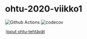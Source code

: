 # ohtu-2020-viikko1

![Github Actions](https://github.com/ikylios/ohtu-2020-viikko1/workflows/Java%20CI%20with%20Gradle/badge.svg)
![codecov](https://codecov.io/gh/ikylios/ohtu-2020-viikko1/branch/main/graph/badge.svg?token=H8MN1VSYY3)

:[loput ohtu-tehtävät](https://github.com/ikylios/ohtu-2020)
